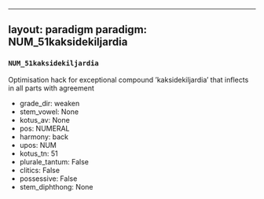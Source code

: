 
---
layout: paradigm
paradigm: NUM_51kaksidekiljardia
---
### ` NUM_51kaksidekiljardia `

Optimisation hack for exceptional compound ’kaksidekiljardia’ that inflects in all parts with agreement
* grade_dir: weaken
* stem_vowel: None
* kotus_av: None
* pos: NUMERAL
* harmony: back
* upos: NUM
* kotus_tn: 51
* plurale_tantum: False
* clitics: False
* possessive: False
* stem_diphthong: None
